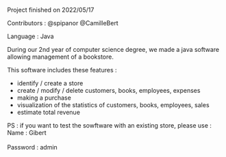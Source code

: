 Project finished on 2022/05/17

Contributors : 
  @spipanor
  @CamilleBert

Language : 
  Java

During our 2nd year of computer science degree, we made a java software allowing management of a bookstore.

This software includes these features :

- identify / create a store 
- create / modify / delete customers, books, employees, expenses
- making a purchase
- visualization of the statistics of customers, books, employees, sales
- estimate total revenue


PS : if you want to test the sowftware with an existing store, please use :
<br>
Name : Gibert
</br>
<br>
Password : admin
</br>
